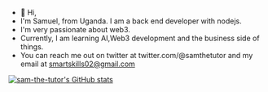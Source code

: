 - 👋 Hi, 
- I'm Samuel, from Uganda. I am a back end developer with nodejs.
- I'm very passionate about web3.
- Currently, I am learning AI,Web3 development and the business side of things.
- You can reach me out on twitter at twitter.com/@samthetutor and my email at smartskills02@gmail.com

[![sam-the-tutor's GitHub stats](https://github-readme-stats.vercel.app/api?username=sam-the-tutor)](https://github.com/sam-the-tutor/github-readme-stats)
